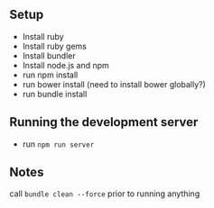 ## Setup

 - Install ruby
 - Install ruby gems
 - Install bundler
 - Install node.js and npm
 - run npm install
 - run bower install (need to install bower globally?)
 - run bundle install

## Running the development server

 - run `npm run server`
 
## Notes
call `bundle clean --force` prior to running anything
